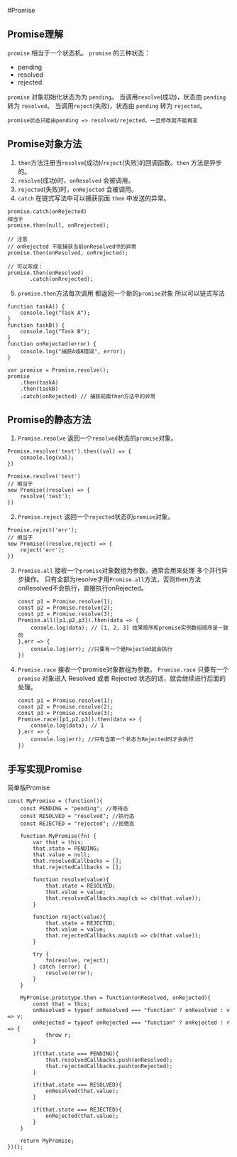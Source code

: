 
#Promise
## Promise理解
`promise` 相当于一个状态机。
`promise` 的三种状态：
* pending
* resolved
* rejected

`promise` 对象初始化状态为为 `pending`。
当调用`resolve`(成功)，状态由 `pending` 转为 `resolved`。
当调用`reject`(失败)，状态由 `pending` 转为 `rejected`。

    promise状态只能由pending => resolved/rejected，一旦修改就不能再变

## Promise对象方法
1. `then`方法注册当`resolve`(成功)/`reject`(失败)的回调函数。`then` 方法是异步的。
2. `resolve`(成功)时，`onResolved` 会被调用。
3. `rejected`(失败)时，`onRejected` 会被调用。
4. `catch` 在链式写法中可以捕获前面 `then` 中发送的异常。
```
promise.catch(onRejected)
相当于
promise.then(null, onRrejected);

// 注意
// onRejected 不能捕获当前onResolved中的异常
promise.then(onResolved, onRrejected); 

// 可以写成：
promise.then(onResolved)
       .catch(onRrejected);   
```
5. `promise.then`方法每次调用 都返回一个新的`promise`对象 所以可以链式写法
```
function taskA() {
    console.log("Task A");
}
function taskB() {
    console.log("Task B");
}
function onRejected(error) {
    console.log("捕获A或B错误", error);
}

var promise = Promise.resolve();
promise
    .then(taskA)
    .then(taskB)
    .catch(onRejected) // 捕获前面then方法中的异常
```

## Promise的静态方法
1. `Promise.resolve` 返回一个`resolved`状态的`promise`对象。
```
Promise.resolve('test').then((val) => {
	console.log(val);
})

Promise.resolve('test') 
// 相当于
new Promise((resolve) => {
	resolve('test');
})
```
2. `Promise.reject` 返回一个`rejected`状态的`promise`对象。
```
Promise.reject('err');
// 相当于
new Promise((resolve,reject) => {
	reject('err');
})
```
3. `Promise.all` 接收一个`promise`对象数组为参数。通常会用来处理 多个并行异步操作。
只有全部为resolve才用`Promise.all`方法，否则then方法onResolved不会执行，直接执行onRejected。
	```
	const p1 = Promise.resolve(1);
	const p2 = Promise.resolve(2);
	const p3 = Promise.resolve(3);
	Promise.all([p1,p2,p3]).then(data => {
		console.log(data); // [1, 2, 3] 结果顺序和promise实例数组顺序是一致的
	},err => {
		console.log(err); //只要有一个是Rejected就会执行
	})
	``` 
1. `Promise.race` 接收一个promise对象数组为参数。
`Promise.race` 只要有一个 `promise` 对象进入 Resolved 或者 Rejected 状态的话，就会继续进行后面的处理。
	```
	const p1 = Promise.resolve(1);
	const p2 = Promise.resolve(2);
	const p3 = Promise.resolve(3);
	Promise.race([p1,p2,p3]).then(data => {
		console.log(data); // 1
	},err => {
		console.log(err); //只有当第一个状态为Rejected时才会执行
	})
	```

## 手写实现Promise
简单版Promise
```
const MyPromise = (function(){
    const PENDING = "pending"; //等待态
    const RESOLVED = "resolved"; //执行态
    const REJECTED = "rejected"; //拒绝态

    function MyPromise(fn) {
        var that = this;
        that.state = PENDING;
        that.value = null;
        that.resolvedCallbacks = [];
        that.rejectedCallbacks = [];

        function resolve(value){
            that.state = RESOLVED;
            that.value = value;
            that.resolvedCallbacks.map(cb => cb(that.value));
        }

        function reject(value){
            that.state = REJECTED;
            that.value = value;
            that.rejectedCallbacks.map(cb => cb(that.value));
        }

        try {
            fn(resolve, reject);
        } catch (error) {
            resolve(error);
        }
    }

    MyPromise.prototype.then = function(onResolved, onRejected){
        const that = this;
        onResolved = typeof onResolved === "function" ? onResolved : v => v;
        onRejected = typeof onRejected === "function" ? onRejected : r => {
            throw r;
        }

        if(that.state === PENDING){
            that.resolvedCallbacks.push(onResolved);
            that.rejectedCallbacks.push(onRejected);
        }

        if(that.state === RESOLVED){
            onResolved(that.value);
        }

        if(that.state === REJECTED){
            onRejected(that.value);
        }
    }

    return MyPromise;
})();
```